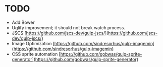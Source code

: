 # TODO
- Add Bower
- Uglify improvement; it should not break watch process.
- JSCS [https://github.com/jscs-dev/gulp-jscs/](https://github.com/jscs-dev/gulp-jscs/)
- Image Optimization [https://github.com/sindresorhus/gulp-imagemin](https://github.com/sindresorhus/gulp-imagemin)
- CSS sprite automation [https://github.com/gobwas/gulp-sprite-generator](https://github.com/gobwas/gulp-sprite-generator)
